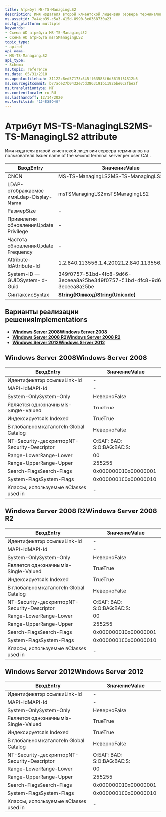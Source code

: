 ```yaml
---
title: Атрибут MS-TS-ManagingLS2
description: Имя издателя второй клиентской лицензии сервера терминалов на пользователя.
ms.assetid: 7a44cb39-c5a3-415d-8990-3e0368730a23
ms.tgt_platform: multiple
keywords:
- Схема AD атрибута MS-TS-ManagingLS2
- Схема AD атрибута msTSManagingLS2
topic_type:
- apiref
api_name:
- MS-TS-ManagingLS2
api_type:
- Schema
ms.topic: reference
ms.date: 05/31/2018
ms.openlocfilehash: 31122c8ed57173c645ff63583f6d5615f84812b5
ms.sourcegitcommit: b77ace27b0432e7cd3863191b11926be032fbe2f
ms.translationtype: MT
ms.contentlocale: ru-RU
ms.lasthandoff: 12/14/2020
ms.locfileid: "104535948"
---
```

# <a name="ms-ts-managingls2-attribute"></a><span data-ttu-id="5c9c7-105">Атрибут MS-TS-ManagingLS2</span><span class="sxs-lookup"><span data-stu-id="5c9c7-105">MS-TS-ManagingLS2 attribute</span></span>

<span data-ttu-id="5c9c7-106">Имя издателя второй клиентской лицензии сервера терминалов на пользователя.</span><span class="sxs-lookup"><span data-stu-id="5c9c7-106">Issuer name of the second terminal server per user CAL.</span></span>



| <span data-ttu-id="5c9c7-107">Ввод</span><span class="sxs-lookup"><span data-stu-id="5c9c7-107">Entry</span></span> | <span data-ttu-id="5c9c7-108">Значение</span><span class="sxs-lookup"><span data-stu-id="5c9c7-108">Value</span></span> |
|-------------------|---------------------------------------------|
| <span data-ttu-id="5c9c7-109">CN</span><span class="sxs-lookup"><span data-stu-id="5c9c7-109">CN</span></span>                | <span data-ttu-id="5c9c7-110">MS-TS-ManagingLS2</span><span class="sxs-lookup"><span data-stu-id="5c9c7-110">MS-TS-ManagingLS2</span></span>                           |
| <span data-ttu-id="5c9c7-111">LDAP-отображаемое имя</span><span class="sxs-lookup"><span data-stu-id="5c9c7-111">Ldap-Display-Name</span></span> | <span data-ttu-id="5c9c7-112">msTSManagingLS2</span><span class="sxs-lookup"><span data-stu-id="5c9c7-112">msTSManagingLS2</span></span>                             |
| <span data-ttu-id="5c9c7-113">Размер</span><span class="sxs-lookup"><span data-stu-id="5c9c7-113">Size</span></span>              | \-                                          |
| <span data-ttu-id="5c9c7-114">Привилегия обновления</span><span class="sxs-lookup"><span data-stu-id="5c9c7-114">Update Privilege</span></span>  | \-                                          |
| <span data-ttu-id="5c9c7-115">Частота обновления</span><span class="sxs-lookup"><span data-stu-id="5c9c7-115">Update Frequency</span></span>  | \-                                          |
| <span data-ttu-id="5c9c7-116">Attribute-Id</span><span class="sxs-lookup"><span data-stu-id="5c9c7-116">Attribute-Id</span></span>      | <span data-ttu-id="5c9c7-117">1.2.840.113556.1.4.2002</span><span class="sxs-lookup"><span data-stu-id="5c9c7-117">1.2.840.113556.1.4.2002</span></span>                     |
| <span data-ttu-id="5c9c7-118">System-ID — GUID</span><span class="sxs-lookup"><span data-stu-id="5c9c7-118">System-Id-Guid</span></span>    | <span data-ttu-id="5c9c7-119">349f0757-51bd-4fc8-9d66-3eceea8a25be</span><span class="sxs-lookup"><span data-stu-id="5c9c7-119">349f0757-51bd-4fc8-9d66-3eceea8a25be</span></span>        |
| <span data-ttu-id="5c9c7-120">Синтаксис</span><span class="sxs-lookup"><span data-stu-id="5c9c7-120">Syntax</span></span>            | [<span data-ttu-id="5c9c7-121">**String(Юникод)**</span><span class="sxs-lookup"><span data-stu-id="5c9c7-121">**String(Unicode)**</span></span>](s-string-unicode.md) |



## <a name="implementations"></a><span data-ttu-id="5c9c7-122">Варианты реализации решения</span><span class="sxs-lookup"><span data-stu-id="5c9c7-122">Implementations</span></span>

-   [<span data-ttu-id="5c9c7-123">**Windows Server 2008**</span><span class="sxs-lookup"><span data-stu-id="5c9c7-123">**Windows Server 2008**</span></span>](#windows-server-2008)
-   [<span data-ttu-id="5c9c7-124">**Windows Server 2008 R2**</span><span class="sxs-lookup"><span data-stu-id="5c9c7-124">**Windows Server 2008 R2**</span></span>](#windows-server-2008-r2)
-   [<span data-ttu-id="5c9c7-125">**Windows Server 2012**</span><span class="sxs-lookup"><span data-stu-id="5c9c7-125">**Windows Server 2012**</span></span>](#windows-server-2012)

## <a name="windows-server-2008"></a><span data-ttu-id="5c9c7-126">Windows Server 2008</span><span class="sxs-lookup"><span data-stu-id="5c9c7-126">Windows Server 2008</span></span>



| <span data-ttu-id="5c9c7-127">Ввод</span><span class="sxs-lookup"><span data-stu-id="5c9c7-127">Entry</span></span> | <span data-ttu-id="5c9c7-128">Значение</span><span class="sxs-lookup"><span data-stu-id="5c9c7-128">Value</span></span> |
|------------------------|--------------|
| <span data-ttu-id="5c9c7-129">Идентификатор ссылки</span><span class="sxs-lookup"><span data-stu-id="5c9c7-129">Link-Id</span></span>                | \-           |
| <span data-ttu-id="5c9c7-130">MAPI-Id</span><span class="sxs-lookup"><span data-stu-id="5c9c7-130">MAPI-Id</span></span>                | \-           |
| <span data-ttu-id="5c9c7-131">System-Only</span><span class="sxs-lookup"><span data-stu-id="5c9c7-131">System-Only</span></span>            | <span data-ttu-id="5c9c7-132">Неверно</span><span class="sxs-lookup"><span data-stu-id="5c9c7-132">False</span></span>        |
| <span data-ttu-id="5c9c7-133">Является однозначным</span><span class="sxs-lookup"><span data-stu-id="5c9c7-133">Is-Single-Valued</span></span>       | <span data-ttu-id="5c9c7-134">True</span><span class="sxs-lookup"><span data-stu-id="5c9c7-134">True</span></span>         |
| <span data-ttu-id="5c9c7-135">Индексируется</span><span class="sxs-lookup"><span data-stu-id="5c9c7-135">Is Indexed</span></span>             | <span data-ttu-id="5c9c7-136">True</span><span class="sxs-lookup"><span data-stu-id="5c9c7-136">True</span></span>         |
| <span data-ttu-id="5c9c7-137">В глобальном каталоге</span><span class="sxs-lookup"><span data-stu-id="5c9c7-137">In Global Catalog</span></span>      | <span data-ttu-id="5c9c7-138">Неверно</span><span class="sxs-lookup"><span data-stu-id="5c9c7-138">False</span></span>        |
| <span data-ttu-id="5c9c7-139">NT-Security-дескриптор</span><span class="sxs-lookup"><span data-stu-id="5c9c7-139">NT-Security-Descriptor</span></span> | <span data-ttu-id="5c9c7-140">О:БАГ: BAD: S:</span><span class="sxs-lookup"><span data-stu-id="5c9c7-140">O:BAG:BAD:S:</span></span> |
| <span data-ttu-id="5c9c7-141">Range-Lower</span><span class="sxs-lookup"><span data-stu-id="5c9c7-141">Range-Lower</span></span>            | <span data-ttu-id="5c9c7-142">0</span><span class="sxs-lookup"><span data-stu-id="5c9c7-142">0</span></span>            |
| <span data-ttu-id="5c9c7-143">Range-Upper</span><span class="sxs-lookup"><span data-stu-id="5c9c7-143">Range-Upper</span></span>            | <span data-ttu-id="5c9c7-144">255</span><span class="sxs-lookup"><span data-stu-id="5c9c7-144">255</span></span>          |
| <span data-ttu-id="5c9c7-145">Search-Flags</span><span class="sxs-lookup"><span data-stu-id="5c9c7-145">Search-Flags</span></span>           | <span data-ttu-id="5c9c7-146">0x00000001</span><span class="sxs-lookup"><span data-stu-id="5c9c7-146">0x00000001</span></span>   |
| <span data-ttu-id="5c9c7-147">System-Flags</span><span class="sxs-lookup"><span data-stu-id="5c9c7-147">System-Flags</span></span>           | <span data-ttu-id="5c9c7-148">0x00000010</span><span class="sxs-lookup"><span data-stu-id="5c9c7-148">0x00000010</span></span>   |
| <span data-ttu-id="5c9c7-149">Классы, используемые в</span><span class="sxs-lookup"><span data-stu-id="5c9c7-149">Classes used in</span></span>        | \-           |



## <a name="windows-server-2008-r2"></a><span data-ttu-id="5c9c7-150">Windows Server 2008 R2</span><span class="sxs-lookup"><span data-stu-id="5c9c7-150">Windows Server 2008 R2</span></span>



| <span data-ttu-id="5c9c7-151">Ввод</span><span class="sxs-lookup"><span data-stu-id="5c9c7-151">Entry</span></span> | <span data-ttu-id="5c9c7-152">Значение</span><span class="sxs-lookup"><span data-stu-id="5c9c7-152">Value</span></span> |
|------------------------|--------------|
| <span data-ttu-id="5c9c7-153">Идентификатор ссылки</span><span class="sxs-lookup"><span data-stu-id="5c9c7-153">Link-Id</span></span>                | \-           |
| <span data-ttu-id="5c9c7-154">MAPI-Id</span><span class="sxs-lookup"><span data-stu-id="5c9c7-154">MAPI-Id</span></span>                | \-           |
| <span data-ttu-id="5c9c7-155">System-Only</span><span class="sxs-lookup"><span data-stu-id="5c9c7-155">System-Only</span></span>            | <span data-ttu-id="5c9c7-156">Неверно</span><span class="sxs-lookup"><span data-stu-id="5c9c7-156">False</span></span>        |
| <span data-ttu-id="5c9c7-157">Является однозначным</span><span class="sxs-lookup"><span data-stu-id="5c9c7-157">Is-Single-Valued</span></span>       | <span data-ttu-id="5c9c7-158">True</span><span class="sxs-lookup"><span data-stu-id="5c9c7-158">True</span></span>         |
| <span data-ttu-id="5c9c7-159">Индексируется</span><span class="sxs-lookup"><span data-stu-id="5c9c7-159">Is Indexed</span></span>             | <span data-ttu-id="5c9c7-160">True</span><span class="sxs-lookup"><span data-stu-id="5c9c7-160">True</span></span>         |
| <span data-ttu-id="5c9c7-161">В глобальном каталоге</span><span class="sxs-lookup"><span data-stu-id="5c9c7-161">In Global Catalog</span></span>      | <span data-ttu-id="5c9c7-162">Неверно</span><span class="sxs-lookup"><span data-stu-id="5c9c7-162">False</span></span>        |
| <span data-ttu-id="5c9c7-163">NT-Security-дескриптор</span><span class="sxs-lookup"><span data-stu-id="5c9c7-163">NT-Security-Descriptor</span></span> | <span data-ttu-id="5c9c7-164">О:БАГ: BAD: S:</span><span class="sxs-lookup"><span data-stu-id="5c9c7-164">O:BAG:BAD:S:</span></span> |
| <span data-ttu-id="5c9c7-165">Range-Lower</span><span class="sxs-lookup"><span data-stu-id="5c9c7-165">Range-Lower</span></span>            | <span data-ttu-id="5c9c7-166">0</span><span class="sxs-lookup"><span data-stu-id="5c9c7-166">0</span></span>            |
| <span data-ttu-id="5c9c7-167">Range-Upper</span><span class="sxs-lookup"><span data-stu-id="5c9c7-167">Range-Upper</span></span>            | <span data-ttu-id="5c9c7-168">255</span><span class="sxs-lookup"><span data-stu-id="5c9c7-168">255</span></span>          |
| <span data-ttu-id="5c9c7-169">Search-Flags</span><span class="sxs-lookup"><span data-stu-id="5c9c7-169">Search-Flags</span></span>           | <span data-ttu-id="5c9c7-170">0x00000001</span><span class="sxs-lookup"><span data-stu-id="5c9c7-170">0x00000001</span></span>   |
| <span data-ttu-id="5c9c7-171">System-Flags</span><span class="sxs-lookup"><span data-stu-id="5c9c7-171">System-Flags</span></span>           | <span data-ttu-id="5c9c7-172">0x00000010</span><span class="sxs-lookup"><span data-stu-id="5c9c7-172">0x00000010</span></span>   |
| <span data-ttu-id="5c9c7-173">Классы, используемые в</span><span class="sxs-lookup"><span data-stu-id="5c9c7-173">Classes used in</span></span>        | \-           |



## <a name="windows-server-2012"></a><span data-ttu-id="5c9c7-174">Windows Server 2012</span><span class="sxs-lookup"><span data-stu-id="5c9c7-174">Windows Server 2012</span></span>



| <span data-ttu-id="5c9c7-175">Ввод</span><span class="sxs-lookup"><span data-stu-id="5c9c7-175">Entry</span></span> | <span data-ttu-id="5c9c7-176">Значение</span><span class="sxs-lookup"><span data-stu-id="5c9c7-176">Value</span></span> |
|------------------------|--------------|
| <span data-ttu-id="5c9c7-177">Идентификатор ссылки</span><span class="sxs-lookup"><span data-stu-id="5c9c7-177">Link-Id</span></span>                | \-           |
| <span data-ttu-id="5c9c7-178">MAPI-Id</span><span class="sxs-lookup"><span data-stu-id="5c9c7-178">MAPI-Id</span></span>                | \-           |
| <span data-ttu-id="5c9c7-179">System-Only</span><span class="sxs-lookup"><span data-stu-id="5c9c7-179">System-Only</span></span>            | <span data-ttu-id="5c9c7-180">Неверно</span><span class="sxs-lookup"><span data-stu-id="5c9c7-180">False</span></span>        |
| <span data-ttu-id="5c9c7-181">Является однозначным</span><span class="sxs-lookup"><span data-stu-id="5c9c7-181">Is-Single-Valued</span></span>       | <span data-ttu-id="5c9c7-182">True</span><span class="sxs-lookup"><span data-stu-id="5c9c7-182">True</span></span>         |
| <span data-ttu-id="5c9c7-183">Индексируется</span><span class="sxs-lookup"><span data-stu-id="5c9c7-183">Is Indexed</span></span>             | <span data-ttu-id="5c9c7-184">True</span><span class="sxs-lookup"><span data-stu-id="5c9c7-184">True</span></span>         |
| <span data-ttu-id="5c9c7-185">В глобальном каталоге</span><span class="sxs-lookup"><span data-stu-id="5c9c7-185">In Global Catalog</span></span>      | <span data-ttu-id="5c9c7-186">Неверно</span><span class="sxs-lookup"><span data-stu-id="5c9c7-186">False</span></span>        |
| <span data-ttu-id="5c9c7-187">NT-Security-дескриптор</span><span class="sxs-lookup"><span data-stu-id="5c9c7-187">NT-Security-Descriptor</span></span> | <span data-ttu-id="5c9c7-188">О:БАГ: BAD: S:</span><span class="sxs-lookup"><span data-stu-id="5c9c7-188">O:BAG:BAD:S:</span></span> |
| <span data-ttu-id="5c9c7-189">Range-Lower</span><span class="sxs-lookup"><span data-stu-id="5c9c7-189">Range-Lower</span></span>            | <span data-ttu-id="5c9c7-190">0</span><span class="sxs-lookup"><span data-stu-id="5c9c7-190">0</span></span>            |
| <span data-ttu-id="5c9c7-191">Range-Upper</span><span class="sxs-lookup"><span data-stu-id="5c9c7-191">Range-Upper</span></span>            | <span data-ttu-id="5c9c7-192">255</span><span class="sxs-lookup"><span data-stu-id="5c9c7-192">255</span></span>          |
| <span data-ttu-id="5c9c7-193">Search-Flags</span><span class="sxs-lookup"><span data-stu-id="5c9c7-193">Search-Flags</span></span>           | <span data-ttu-id="5c9c7-194">0x00000001</span><span class="sxs-lookup"><span data-stu-id="5c9c7-194">0x00000001</span></span>   |
| <span data-ttu-id="5c9c7-195">System-Flags</span><span class="sxs-lookup"><span data-stu-id="5c9c7-195">System-Flags</span></span>           | <span data-ttu-id="5c9c7-196">0x00000010</span><span class="sxs-lookup"><span data-stu-id="5c9c7-196">0x00000010</span></span>   |
| <span data-ttu-id="5c9c7-197">Классы, используемые в</span><span class="sxs-lookup"><span data-stu-id="5c9c7-197">Classes used in</span></span>        | \-           |



 

 




